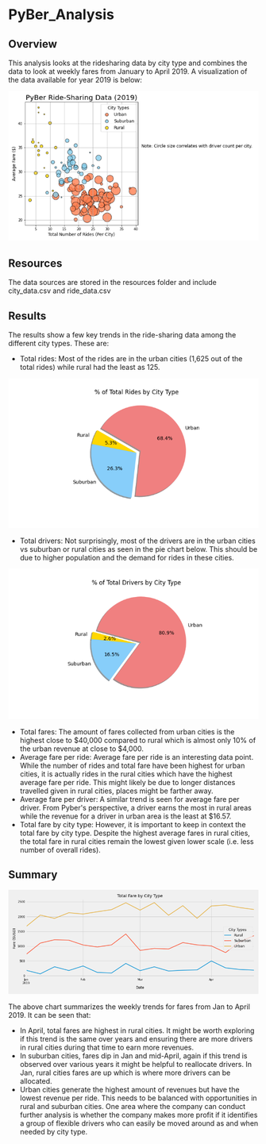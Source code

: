 # PyBer_Analysis

## Overview 
This analysis looks at the ridesharing data by city type and combines the data to look at weekly fares from January to April 2019. A visualization of the data available for year 2019 is below: 

![](https://github.com/madihajaved/PyBer_Analysis/blob/main/analysis/Fig1.png)

## Resources 
The data sources are stored in the resources folder and include city_data.csv and ride_data.csv

## Results 
The results show a few key trends in the ride-sharing data among the different city types. These are:

* Total rides: Most of the rides are in the urban cities (1,625 out of the total rides) while rural had the least as 125. 

![](https://github.com/madihajaved/PyBer_Analysis/blob/main/analysis/Fig6.png)

* Total drivers: Not surprisingly, most of the drivers are in the urban cities vs suburban or rural cities as seen in the pie chart below. This should be due to higher population and the demand for rides in these cities. 

![](https://github.com/madihajaved/PyBer_Analysis/blob/main/analysis/Fig7.png)

* Total fares: The amount of fares collected from urban cities is the highest close to $40,000 compared to rural which is almost only 10% of the urban revenue at close to $4,000.
* Average fare per ride: Average fare per ride is an interesting data point. While the number of rides and total fare have been highest for urban cities, it is actually rides in the rural cities which have the highest average fare per ride. This might likely be due to longer distances travelled given in rural cities, places might be farther away. 
* Average fare per driver: A similar trend is seen for average fare per driver. From Pyber's perspective, a driver earns the most in rural areas while the revenue for a driver in urban area is the least at $16.57. 
* Total fare by city type: However, it is important to keep in context the total fare by city type. Despite the highest average fares in rural cities, the total fare in rural cities remain the lowest given lower scale (i.e. less number of overall rides). 

## Summary 
![](https://github.com/madihajaved/PyBer_Analysis/blob/main/analysis/PyBer_fare_summary.png)

The above chart summarizes the weekly trends for fares from Jan to April 2019. It can be seen that: 
* In April, total fares are highest in rural cities. It might be worth exploring if this trend is the same over years and ensuring there are more drivers in rural cities during that time to earn more revenues. 
* In suburban cities, fares dip in Jan and mid-April, again if this trend is observed over various years it might be helpful to reallocate drivers. In Jan, rural cities fares are up which is where more drivers can be allocated. 
* Urban cities generate the highest amount of revenues but have the lowest revenue per ride. This needs to be balanced with opportunities in rural and suburban cities. One area where the company can conduct further analysis is whether the company makes more profit if it identifies a group of flexible drivers who can easily be moved around as and when needed by city type.  

